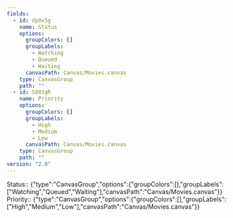 ```yaml
---
fields:
  - id: dp0x5g
    name: Status
    options:
      groupColors: []
      groupLabels:
        - Watching
        - Queued
        - Waiting
      canvasPath: Canvas/Movies.canvas
    type: CanvasGroup
    path: ""
  - id: S801gR
    name: Priority
    options:
      groupColors: []
      groupLabels:
        - High
        - Medium
        - Low
      canvasPath: Canvas/Movies.canvas
    type: CanvasGroup
    path: ""
version: "2.0"
---
```


Status:: {"type":"CanvasGroup","options":{"groupColors":[],"groupLabels":["Watching","Queued","Waiting"],"canvasPath":"Canvas/Movies.canvas"}}
Priority:: {"type":"CanvasGroup","options":{"groupColors":[],"groupLabels":["High","Medium","Low"],"canvasPath":"Canvas/Movies.canvas"}}